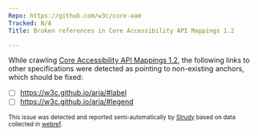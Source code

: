 ```yaml
---
Repo: https://github.com/w3c/core-aam
Tracked: N/A
Title: Broken references in Core Accessibility API Mappings 1.2

---
```


While crawling [Core Accessibility API Mappings 1.2](https://w3c.github.io/core-aam/), the following links to other specifications were detected as pointing to non-existing anchors, which should be fixed:
* [ ] https://w3c.github.io/aria/#label
* [ ] https://w3c.github.io/aria/#legend

<sub>This issue was detected and reported semi-automatically by [Strudy](https://github.com/w3c/strudy/) based on data collected in [webref](https://github.com/w3c/webref/).</sub>